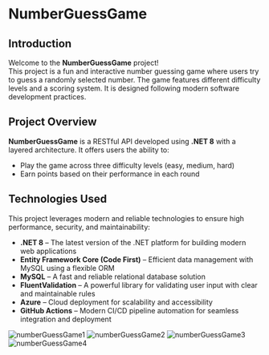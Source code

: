 # NumberGuessGame

## Introduction  
Welcome to the **NumberGuessGame** project!  
This project is a fun and interactive number guessing game where users try to guess a randomly selected number. The game features different difficulty levels and a scoring system. It is designed following modern software development practices.

## Project Overview  
**NumberGuessGame** is a RESTful API developed using **.NET 8** with a layered architecture. It offers users the ability to:

- Play the game across three difficulty levels (easy, medium, hard)  
- Earn points based on their performance in each round  

## Technologies Used  

This project leverages modern and reliable technologies to ensure high performance, security, and maintainability:

- **.NET 8** – The latest version of the .NET platform for building modern web applications  
- **Entity Framework Core (Code First)** – Efficient data management with MySQL using a flexible ORM  
- **MySQL** – A fast and reliable relational database solution  
- **FluentValidation** – A powerful library for validating user input with clear and maintainable rules  
- **Azure** – Cloud deployment for scalability and accessibility  
- **GitHub Actions** – Modern CI/CD pipeline automation for seamless integration and deployment  


![numberGuessGame1](https://github.com/user-attachments/assets/f5dcc653-b3e5-4c84-bdc8-da8c1eebf413)   ![numberGuessGame2](https://github.com/user-attachments/assets/ed5348f1-6300-4bf8-882d-60c40d9505c3)
![numberGuessGame3](https://github.com/user-attachments/assets/59587ede-b114-4077-a1e5-b757a8ba973e)   ![numberGuessGame4](https://github.com/user-attachments/assets/2f088320-eda2-422c-b6ef-8f3b6f12429a)
